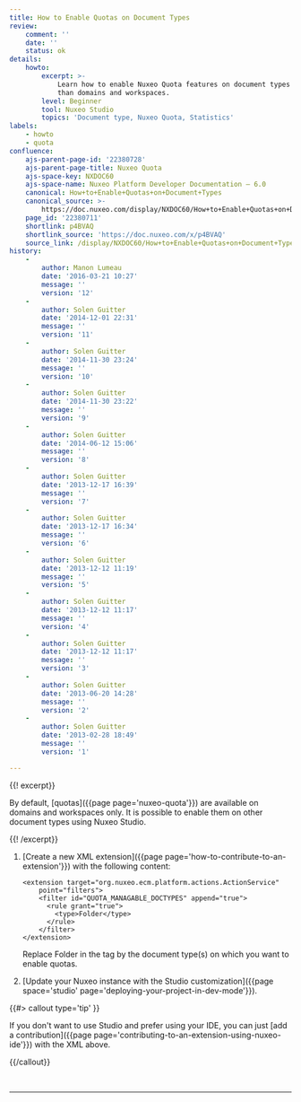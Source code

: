 ```yaml
---
title: How to Enable Quotas on Document Types
review:
    comment: ''
    date: ''
    status: ok
details:
    howto:
        excerpt: >-
            Learn how to enable Nuxeo Quota features on document types other
            than domains and workspaces.
        level: Beginner
        tool: Nuxeo Studio
        topics: 'Document type, Nuxeo Quota, Statistics'
labels:
    - howto
    - quota
confluence:
    ajs-parent-page-id: '22380728'
    ajs-parent-page-title: Nuxeo Quota
    ajs-space-key: NXDOC60
    ajs-space-name: Nuxeo Platform Developer Documentation — 6.0
    canonical: How+to+Enable+Quotas+on+Document+Types
    canonical_source: >-
        https://doc.nuxeo.com/display/NXDOC60/How+to+Enable+Quotas+on+Document+Types
    page_id: '22380711'
    shortlink: p4BVAQ
    shortlink_source: 'https://doc.nuxeo.com/x/p4BVAQ'
    source_link: /display/NXDOC60/How+to+Enable+Quotas+on+Document+Types
history:
    - 
        author: Manon Lumeau
        date: '2016-03-21 10:27'
        message: ''
        version: '12'
    - 
        author: Solen Guitter
        date: '2014-12-01 22:31'
        message: ''
        version: '11'
    - 
        author: Solen Guitter
        date: '2014-11-30 23:24'
        message: ''
        version: '10'
    - 
        author: Solen Guitter
        date: '2014-11-30 23:22'
        message: ''
        version: '9'
    - 
        author: Solen Guitter
        date: '2014-06-12 15:06'
        message: ''
        version: '8'
    - 
        author: Solen Guitter
        date: '2013-12-17 16:39'
        message: ''
        version: '7'
    - 
        author: Solen Guitter
        date: '2013-12-17 16:34'
        message: ''
        version: '6'
    - 
        author: Solen Guitter
        date: '2013-12-12 11:19'
        message: ''
        version: '5'
    - 
        author: Solen Guitter
        date: '2013-12-12 11:17'
        message: ''
        version: '4'
    - 
        author: Solen Guitter
        date: '2013-12-12 11:17'
        message: ''
        version: '3'
    - 
        author: Solen Guitter
        date: '2013-06-20 14:28'
        message: ''
        version: '2'
    - 
        author: Solen Guitter
        date: '2013-02-28 18:49'
        message: ''
        version: '1'

---
```

{{! excerpt}}

By default, [quotas]({{page page='nuxeo-quota'}}) are available on domains and workspaces only. It is possible to enable them on other document types using Nuxeo Studio.

{{! /excerpt}}

1.  [Create a new XML extension]({{page page='how-to-contribute-to-an-extension'}}) with the following content:

    ```html/xml
    <extension target="org.nuxeo.ecm.platform.actions.ActionService"
        point="filters">
        <filter id="QUOTA_MANAGABLE_DOCTYPES" append="true">
          <rule grant="true">
            <type>Folder</type>
          </rule>
        </filter>
    </extension>
    ```

    Replace Folder in the <type> tag by the document type(s) on which you want to enable quotas.

2.  [Update your Nuxeo instance with the Studio customization]({{page space='studio' page='deploying-your-project-in-dev-mode'}}).

{{#> callout type='tip' }}

If you don't want to use Studio and prefer using your IDE, you can just [add a contribution]({{page page='contributing-to-an-extension-using-nuxeo-ide'}}) with the XML above.

{{/callout}}

&nbsp;

* * *